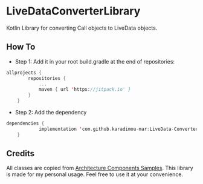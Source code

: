 # LiveDataConverterLibrary

Kotlin Library for converting Call objects to LiveData objects.

## How To

- Step 1:  Add it in your root build.gradle at the end of repositories:

```kotlin
allprojects {
		repositories {
			...
			maven { url 'https://jitpack.io' }
		}
	}

```

- Step 2: Add the dependency

```kotlin
dependencies {
	        implementation 'com.github.karadimou-mar:LiveData-Converter-Library:0.1.0'
	}
```

## Credits

All classes are copied from [Architecture Components Samples](https://github.com/android/architecture-components-samples]). This library is made for my personal usage. Feel free to use it at your convenience.